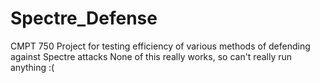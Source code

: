 # Spectre_Defense
CMPT 750 Project for testing efficiency of various methods of defending against Spectre attacks
None of this really works, so can't really run anything :(
